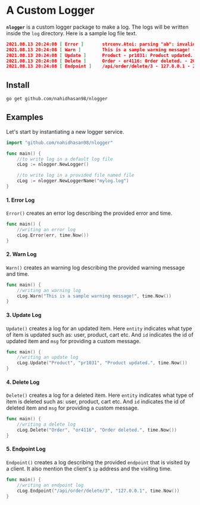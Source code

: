# A Custom Logger

**`nlogger`** is a custom logger package to make a log. The logs will be written inside the `log` directory. Here is a sample log file text.

```json
2021.08.13 20:24:08 [ Error ]		strconv.Atoi: parsing "ab": invalid syntax - 2021.08.13 20:24:08
2021.08.13 20:24:08 [ Warn ]		This is a sample warning message! - 2021.08.13 20:24:08
2021.08.13 20:24:08 [ Update ]		Product - pr1031: Product updated. - 2021.08.13 20:24:08
2021.08.13 20:24:08 [ Delete ]		Order - or4116: Order deleted. - 2021.08.13 20:24:08
2021.08.13 20:24:08 [ Endpoint ]	/api/order/delete/3 - 127.0.0.1 - 2021.08.13 20:24:08

```


## Install

```bash
go get github.com/nahidhasan98/nlogger
```


## Examples

Let's start by instantiating a new logger service.

```go
import "github.com/nahidhasan98/nlogger"

func main() {
    //to write log in a default log file
    cLog := nlogger.NewLogger()

    //to write log in a provided file named file
    cLog := nlogger.NewLoggerName("mylog.log")
}
```

#### 1. Error Log
`Error()` creates an error log describing the provided error and time.


```go
func main() {
    //writing an error log
    cLog.Error(err, time.Now())
}
```

#### 2. Warn Log
`Warn()` creates an warning log describing the provided warning message and time.


```go
func main() {
    //writing an warning log
    cLog.Warn("This is a sample warning message!", time.Now())
}
```

#### 3. Update Log
`Update()` creates a log for an updated item. Here `entity` indicates what type of item is updated such as: user, product, cart etc. And `id` indicates the id of updated item and `msg` for providing a custom message.


```go
func main() {
    //writing an update log
    cLog.Update("Product", "pr1031", "Product updated.", time.Now())
}
```

#### 4. Delete Log
`Delete()` creates a log for a deleted item. Here `entity` indicates what type of item is deleted such as: user, product, cart etc. And `id` indicates the id of deleted item and `msg` for providing a custom message.


```go
func main() {
    //writing a delete log
    cLog.Delete("Order", "or4116", "Order deleted.", time.Now())
}
```

#### 5. Endpoint Log
`Endpoint()` creates a log describing the provided `endpoint` that is visited by a client. It also mention the client's `ip` address and the visiting time.


```go
func main() {
    //writing an endpoint log
    cLog.Endpoint("/api/order/delete/3", "127.0.0.1", time.Now())
}
```